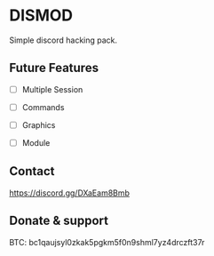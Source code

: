 # DISMOD

Simple discord hacking pack.

## Future Features

- [ ] Multiple Session

- [ ] Commands

- [ ] Graphics

- [ ] Module

## Contact

https://discord.gg/DXaEam8Bmb

## Donate & support

BTC: bc1qaujsyl0zkak5pgkm5f0n9shml7yz4drczft37r
